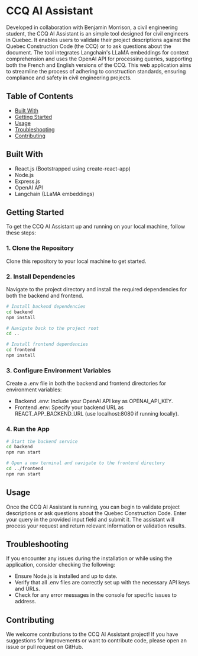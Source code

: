 # CCQ AI Assistant

Developed in collaboration with Benjamin Morrison, a civil engineering student, the CCQ AI Assistant is an simple tool designed for civil engineers in Quebec. It enables users to validate their project descriptions against the Quebec Construction Code (the CCQ) or to ask questions about the document. The tool integrates Langchain's LLaMA embeddings for context comprehension and uses the OpenAI API for processing queries, supporting both the French and English versions of the CCQ. This web application aims to streamline the process of adhering to construction standards, ensuring compliance and safety in civil engineering projects.

## Table of Contents

- [Built With](#built-with)
- [Getting Started](#getting-started)
- [Usage](#usage)
- [Troubleshooting](#troubleshooting)
- [Contributing](#contributing)

## Built With

- React.js (Bootstrapped using create-react-app)
- Node.js
- Express.js
- OpenAI API
- Langchain (LLaMA embeddings)

## Getting Started

To get the CCQ AI Assistant up and running on your local machine, follow these steps:

### 1. Clone the Repository
Clone this repository to your local machine to get started.

### 2. Install Dependencies
Navigate to the project directory and install the required dependencies for both the backend and frontend.

```bash
# Install backend dependencies
cd backend
npm install

# Navigate back to the project root
cd ..

# Install frontend dependencies
cd frontend
npm install
```

### 3. Configure Environment Variables

Create a .env file in both the backend and frontend directories for environment variables:
- Backend .env: Include your OpenAI API key as OPENAI_API_KEY.
- Frontend .env: Specify your backend URL as REACT_APP_BACKEND_URL (use localhost:8080 if running locally).

### 4. Run the App

```bash
# Start the backend service
cd backend
npm run start

# Open a new terminal and navigate to the frontend directory
cd ../frontend
npm run start
```

## Usage

Once the CCQ AI Assistant is running, you can begin to validate project descriptions or ask questions about the Quebec Construction Code. Enter your query in the provided input field and submit it. The assistant will process your request and return relevant information or validation results.

## Troubleshooting

If you encounter any issues during the installation or while using the application, consider checking the following: 
- Ensure Node.js is installed and up to date.
- Verify that all .env files are correctly set up with the necessary API keys and URLs.
- Check for any error messages in the console for specific issues to address.

## Contributing
We welcome contributions to the CCQ AI Assistant project! If you have suggestions for improvements or want to contribute code, please open an issue or pull request on GitHub.
